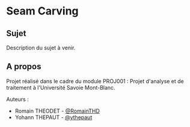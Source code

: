 # Seam Carving

## Sujet

Description du sujet à venir.

## A propos

Projet réalisé dans le cadre du module PROJ001 : Projet d'analyse et de traitement à l'Université Savoie Mont-Blanc.

Auteurs :
- Romain THEODET - [@RomainTHD](https://github.com/RomainTHD)
- Yohann THEPAUT - [@ythepaut](https://github.com/ythepaut)